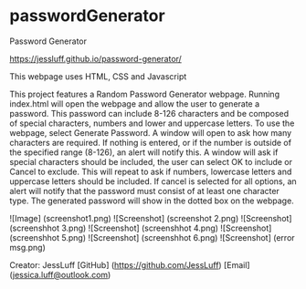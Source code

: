 # passwordGenerator

Password Generator

https://jessluff.github.io/password-generator/

This webpage uses HTML, CSS and Javascript

This project features a Random Password Generator webpage. Running index.html will open the webpage and allow the user to generate a password.
This password can include 8-126 characters and be composed of special characters, numbers and lower and uppercase letters.
To use the webpage, select Generate Password. A window will open to ask how many characters are required.
If nothing is entered, or if the number is outside of the specified range (8-126), an alert will notify this.
A window will ask if special characters should be included, the user can select OK to include or Cancel to exclude.
This will repeat to ask if numbers, lowercase letters and uppercase letters should be included.
If cancel is selected for all options, an alert will notify that the password must consist of at least one character type.
The generated password will show in the dotted box on the webpage.

![Image] (screenshot1.png)
![Screenshot] (screenshot 2.png)
![Screenshot] (screenshhot 3.png)
![Screenshot] (screenshhot 4.png)
![Screenshot] (screenshhot 5.png)
![Screenshot] (screenshhot 6.png)
![Screenshot] (error msg.png)

Creator: JessLuff
[GitHub] (https://github.com/JessLuff)
[Email] (jessica.luff@outlook.com)
